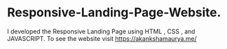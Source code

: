 # Responsive-Landing-Page-Website.
I developed the Responsive Landing Page using HTML , CSS , and JAVASCRIPT. To see the website visit https://akankshamaurya.me/
